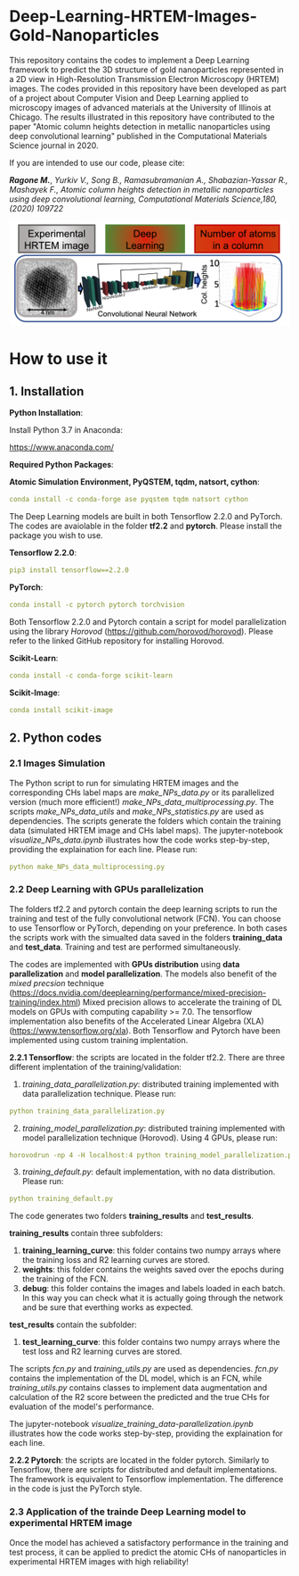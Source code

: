 # Deep-Learning-HRTEM-Images-Gold-Nanoparticles


This repository contains the codes to implement a Deep Learning framework to predict the 3D structure of gold nanoparticles represented in a 2D view in High-Resolution Transmission Electron Microscopy (HRTEM) images. The codes provided in this repository have been developed as part of a project about Computer Vision and Deep Learning applied to microscopy images of advanced materials at the University of Illinois at Chicago. The results illustrated in this repository have contributed to the paper "Atomic column heights detection in metallic nanoparticles using deep convolutional learning" published in the Computational Materials Science journal in 2020. 

If you are intended to use our code, please cite:

***Ragone M.***, *Yurkiv V., Song B., Ramasubramanian A., Shabazian-Yassar R., Mashayek F., Atomic column heights detection in metallic nanoparticles using deep convolutional learning, Computational Materials Science,180, (2020) 109722*


![plot](./TOC.png)

# How to use it 

## 1. Installation

**Python Installation**: 

Install Python 3.7 in Anaconda:

https://www.anaconda.com/


**Required Python Packages**:

**Atomic Simulation Environment, PyQSTEM, tqdm, natsort, cython**:

```yaml
conda install -c conda-forge ase pyqstem tqdm natsort cython
```

The Deep Learning models are built in both Tensorflow 2.2.0 and PyTorch. The codes are avaiolable in the folder **tf2.2** and **pytorch**. Please install the package you wish to use.

**Tensorflow 2.2.0**:

```yaml
pip3 install tensorflow==2.2.0
```
**PyTorch**:

```yaml
conda install -c pytorch pytorch torchvision
```
Both Tensorflow 2.2.0 and Pytorch contain a script for model parallelization using the library *Horovod* (https://github.com/horovod/horovod). Please refer to the linked GitHub repository for installing Horovod.

**Scikit-Learn**:

```yaml
conda install -c conda-forge scikit-learn 
```

**Scikit-Image**:

```yaml
conda install scikit-image 
```

## 2. Python codes
### 2.1 Images Simulation

The Python script to run for simulating HRTEM images and the corresponding CHs label maps are *make_NPs_data.py* or its parallelized version (much more efficient!) *make_NPs_data_multiprocessing.py*. The scripts *make_NPs_data_utils* and *make_NPs_statistics.py* are used as dependencies. The scripts generate the folders which contain the training data (simulated HRTEM image and CHs label maps). The jupyter-notebook *visualize_NPs_data.ipynb* illustrates how the code works step-by-step, providing the explaination for each line. Please run:

```yaml
python make_NPs_data_multiprocessing.py
```

### 2.2 Deep Learning with GPUs parallelization
The folders tf2.2 and pytorch contain the deep learning scripts to run the training and test of the fully convolutional network (FCN). You can choose to use Tensorflow or PyTorch, depending on your preference. In both cases the scripts work with the simualted data saved in the folders **training_data** and **test_data**. Training and test are performed simultaneously. 

The codes are implemented with **GPUs distribution** using **data parallelization** and **model parallelization**. The models also benefit of the *mixed precsion* technique (https://docs.nvidia.com/deeplearning/performance/mixed-precision-training/index.html) Mixed precision allows to accelerate the training of DL models on GPUs with computing capability >= 7.0. The tensorflow implementation also benefits of the Accelerated Linear Algebra (XLA) (https://www.tensorflow.org/xla). Both Tensorflow and Pytorch have been implemented using custom training implentation.

**2.2.1 Tensorflow**: the scripts are located in the folder tf2.2. There are three different implentation of the training/validation:

1) *training_data_parallelization.py*: distributed training implemented with data parallelization technique. Please run:

```yaml
python training_data_parallelization.py
```
2) *training_model_parallelization.py*: distributed training implemented with model parallelization technique (Horovod). Using 4 GPUs, please run:
```yaml
horovodrun -np 4 -H localhost:4 python training_model_parallelization.py
```
3) *training_default.py*: default implementation, with no data distribution. Please run:
```yaml
python training_default.py
```
The code generates two folders **training_results** and **test_results**. 

**training_results** contain three subfolders: 

1) **training_learning_curve**: this folder contains two numpy arrays where the training loss and R2 learning curves are stored.
2) **weights**: this folder contains the weights saved over the epochs during the training of the FCN.
3) **debug**: this folder contains the images and labels loaded in each batch. In this way you can check what it is actually going through the network and be sure that everthing works as expected.

**test_results** contain the subfolder: 
1) **test_learning_curve**: this folder contains two numpy arrays where the test loss and R2 learning curves are stored.

The scripts *fcn.py* and *training_utils.py* are used as dependencies. *fcn.py* contains the implementation of the DL model, which is an FCN, while *training_utils.py* contains classes to implement data augmentation and calculation of the R2 score between the predicted and the true CHs for evaluation of the model's performance. 

The jupyter-notebook *visualize_training_data-parallelization.ipynb* illustrates how the code works step-by-step, providing the explaination for each line. 


**2.2.2 Pytorch**: the scripts are located in the folder pytorch. Similarly to Tensorflow, there are scripts for distributed and default implementations. The framework is equivalent to Tensorflow implementation. The difference in the code is just the PyTorch style.

### 2.3 Application of the trainde Deep Learning model to experimental HRTEM image
Once the model has achieved a satisfactory performance in the training and test process, it can be applied to predict the atomic CHs of nanoparticles in experimental HRTEM images with high reliability!

